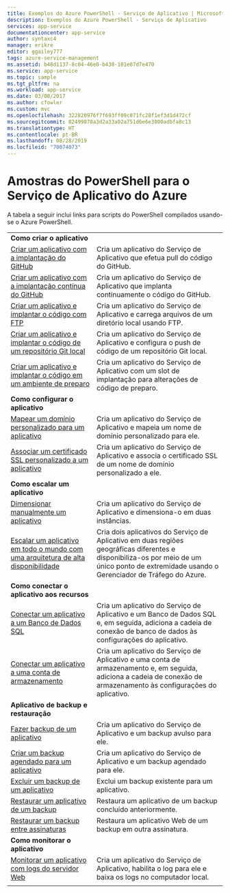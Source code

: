 ```yaml
---
title: Exemplos do Azure PowerShell - Serviço de Aplicativo | Microsoft Docs
description: Exemplos do Azure PowerShell - Serviço de Aplicativo
services: app-service
documentationcenter: app-service
author: syntaxc4
manager: erikre
editor: ggailey777
tags: azure-service-management
ms.assetid: b48d1137-8c04-46e0-b430-101e07d7e470
ms.service: app-service
ms.topic: sample
ms.tgt_pltfrm: na
ms.workload: app-service
ms.date: 03/08/2017
ms.author: cfowler
ms.custom: mvc
ms.openlocfilehash: 322820976f7f693ff09c071fc28f1ef3d1d472cf
ms.sourcegitcommit: 82499878a3d2a33a02a751d6e6e3800adbfa8c13
ms.translationtype: HT
ms.contentlocale: pt-BR
ms.lasthandoff: 08/28/2019
ms.locfileid: "70074073"
---
```

# <a name="powershell-samples-for-azure-app-service"></a>Amostras do PowerShell para o Serviço de Aplicativo do Azure

A tabela a seguir inclui links para scripts do PowerShell compilados usando-se o Azure PowerShell.

| | |
|-|-|
|**Como criar o aplicativo**||
| [Criar um aplicativo com a implantação do GitHub](./scripts/powershell-deploy-github.md?toc=%2fpowershell%2fmodule%2ftoc.json)| Cria um aplicativo do Serviço de Aplicativo que efetua pull do código do GitHub. |
| [Criar um aplicativo com a implantação contínua do GitHub](./scripts/powershell-continuous-deployment-github.md?toc=%2fpowershell%2fmodule%2ftoc.json)| Cria um aplicativo do Serviço de Aplicativo que implanta continuamente o código do GitHub. |
| [Criar um aplicativo e implantar o código com FTP](./scripts/powershell-deploy-ftp.md?toc=%2fpowershell%2fmodule%2ftoc.json) | Cria um aplicativo do Serviço de Aplicativo e carrega arquivos de um diretório local usando FTP. |
| [Criar um aplicativo e implantar o código de um repositório Git local](./scripts/powershell-deploy-local-git.md?toc=%2fpowershell%2fmodule%2ftoc.json) | Cria um aplicativo do Serviço de Aplicativo e configura o push de código de um repositório Git local. |
| [Criar um aplicativo e implantar o código em um ambiente de preparo](./scripts/powershell-deploy-staging-environment.md?toc=%2fpowershell%2fmodule%2ftoc.json) | Cria um aplicativo do Serviço de Aplicativo com um slot de implantação para alterações de código de preparo. |
|**Como configurar o aplicativo**||
| [Mapear um domínio personalizado para um aplicativo](./scripts/powershell-configure-custom-domain.md?toc=%2fpowershell%2fmodule%2ftoc.json)| Cria um aplicativo do Serviço de Aplicativo e mapeia um nome de domínio personalizado para ele. |
| [Associar um certificado SSL personalizado a um aplicativo](./scripts/powershell-configure-ssl-certificate.md?toc=%2fpowershell%2fmodule%2ftoc.json)| Cria um aplicativo do Serviço de Aplicativo e associa o certificado SSL de um nome de domínio personalizado a ele. |
|**Como escalar um aplicativo**||
| [Dimensionar manualmente um aplicativo](./scripts/powershell-scale-manual.md?toc=%2fpowershell%2fmodule%2ftoc.json) | Cria um aplicativo do Serviço de Aplicativo e dimensiona-o em duas instâncias. |
| [Escalar um aplicativo em todo o mundo com uma arquitetura de alta disponibilidade](./scripts/powershell-scale-high-availability.md?toc=%2fpowershell%2fmodule%2ftoc.json) | Cria dois aplicativos do Serviço de Aplicativo em duas regiões geográficas diferentes e disponibiliza-os por meio de um único ponto de extremidade usando o Gerenciador de Tráfego do Azure. |
|**Como conectar o aplicativo aos recursos**||
| [Conectar um aplicativo a um Banco de Dados SQL](./scripts/powershell-connect-to-sql.md?toc=%2fpowershell%2fmodule%2ftoc.json)| Cria um aplicativo do Serviço de Aplicativo e um Banco de Dados SQL e, em seguida, adiciona a cadeia de conexão de banco de dados às configurações do aplicativo. |
| [Conectar um aplicativo a uma conta de armazenamento](./scripts/powershell-connect-to-storage.md?toc=%2fpowershell%2fmodule%2ftoc.json)| Cria um aplicativo do Serviço de Aplicativo e uma conta de armazenamento e, em seguida, adiciona a cadeia de conexão de armazenamento às configurações do aplicativo. |
|**Aplicativo de backup e restauração**||
| [Fazer backup de um aplicativo](./scripts/powershell-backup-onetime.md?toc=%2fpowershell%2fmodule%2ftoc.json) | Cria um aplicativo do Serviço de Aplicativo e um backup avulso para ele. |
| [Criar um backup agendado para um aplicativo](./scripts/powershell-backup-scheduled.md?toc=%2fpowershell%2fmodule%2ftoc.json) | Cria um aplicativo do Serviço de Aplicativo e um backup agendado para ele. |
| [Excluir um backup de um aplicativo](./scripts/powershell-backup-delete.md?toc=%2fpowershell%2fmodule%2ftoc.json) | Exclui um backup existente para um aplicativo. |
| [Restaurar um aplicativo de um backup](./scripts/powershell-backup-restore.md?toc=%2fpowershell%2fmodule%2ftoc.json) | Restaura um aplicativo de um backup concluído anteriormente. |
| [Restaurar um backup entre assinaturas](./scripts/powershell-backup-restore-diff-sub.md?toc=%2fpowershell%2fmodule%2ftoc.json) | Restaura um aplicativo Web de um backup em outra assinatura. |
|**Como monitorar o aplicativo**||
| [Monitorar um aplicativo com logs do servidor Web](./scripts/powershell-monitor.md?toc=%2fpowershell%2fmodule%2ftoc.json) | Cria um aplicativo do Serviço de Aplicativo, habilita o log para ele e baixa os logs no computador local. |
| | |
